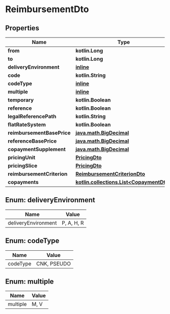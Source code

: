 
# ReimbursementDto

## Properties
Name | Type | Description | Notes
------------ | ------------- | ------------- | -------------
**from** | **kotlin.Long** |  |  [optional]
**to** | **kotlin.Long** |  |  [optional]
**deliveryEnvironment** | [**inline**](#DeliveryEnvironmentEnum) |  |  [optional]
**code** | **kotlin.String** |  |  [optional]
**codeType** | [**inline**](#CodeTypeEnum) |  |  [optional]
**multiple** | [**inline**](#MultipleEnum) |  |  [optional]
**temporary** | **kotlin.Boolean** |  |  [optional]
**reference** | **kotlin.Boolean** |  |  [optional]
**legalReferencePath** | **kotlin.String** |  |  [optional]
**flatRateSystem** | **kotlin.Boolean** |  |  [optional]
**reimbursementBasePrice** | [**java.math.BigDecimal**](java.math.BigDecimal.md) |  |  [optional]
**referenceBasePrice** | [**java.math.BigDecimal**](java.math.BigDecimal.md) |  |  [optional]
**copaymentSupplement** | [**java.math.BigDecimal**](java.math.BigDecimal.md) |  |  [optional]
**pricingUnit** | [**PricingDto**](PricingDto.md) |  |  [optional]
**pricingSlice** | [**PricingDto**](PricingDto.md) |  |  [optional]
**reimbursementCriterion** | [**ReimbursementCriterionDto**](ReimbursementCriterionDto.md) |  |  [optional]
**copayments** | [**kotlin.collections.List&lt;CopaymentDto&gt;**](CopaymentDto.md) |  |  [optional]


<a name="DeliveryEnvironmentEnum"></a>
## Enum: deliveryEnvironment
Name | Value
---- | -----
deliveryEnvironment | P, A, H, R


<a name="CodeTypeEnum"></a>
## Enum: codeType
Name | Value
---- | -----
codeType | CNK, PSEUDO


<a name="MultipleEnum"></a>
## Enum: multiple
Name | Value
---- | -----
multiple | M, V




